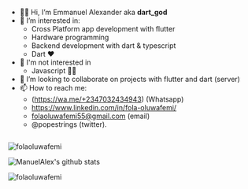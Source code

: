 - 👋🏾 Hi, I’m Emmanuel Alexander aka **dart_god**
- 👀 I’m interested in:
    - Cross Platform app development with flutter
    - Hardware programming
    - Backend development with dart & typescript
    - Dart ❤️
- 🚫 I'm not interested in
    - Javascript 🙅🏽
- 💞️ I’m looking to collaborate on projects with flutter and dart (server)
- 📫 How to reach me:
    - (https://wa.me/+2347032434943) (Whatsapp)
    - https://www.linkedin.com/in/fola-oluwafemi/
    - folaoluwafemi55@gmail.com (email)
    - @popestrings (twitter).


<p align="left"> <img src="https://komarev.com/ghpvc/?username=folaoluwafemi&label=Profile%20views&color=0e75b6&style=flat" alt="" /> </p>



<p><img align="left" src="https://github-readme-stats.vercel.app/api/top-langs?username=folaoluwafemi&show_icons=true&locale=en&theme=gruvbox&layout=compact" alt="folaoluwafemi" /></p>

<br clear="left"/>

![ManuelAlex's github stats](https://github-readme-stats.vercel.app/api?username=ManuelAlex&show_icons=true&theme=gruvbox)


<p><img align="left" src="https://github-readme-streak-stats.herokuapp.com/?user=ManuelAlex&theme=gruvbox" alt="folaoluwafemi" /></p>

<p align="left"> <a href="https://github.com/ryo-ma/github-profile-trophy"><img src="https://github-profile-trophy.vercel.app/?username=ManuelAlex&theme=gruvbox" alt = "" /></a> </p>




<!---
folaoluwafemi/folaoluwafemi is a ✨ special ✨ repository because its `README.md` (this file) appears on your GitHub profile.
You can click the Preview link to take a look at your changes.
--->
